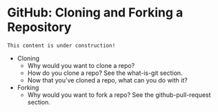 # GitHub: Cloning and Forking a Repository

```{note}
This content is under construction!
```

- Cloning
  - Why would you want to clone a repo?
  - How do you clone a repo? See the what-is-git section.
  - Now that you've cloned a repo, what can you do with it?
- Forking
  - Why would you want to fork a repo? See the github-pull-request section.
